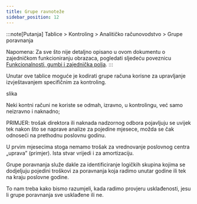```yaml
---
title: Grupe ravnoteže
sidebar_position: 12
---
```


:::note[Putanja]
Tablice > Kontroling > Analitičko računovodstvo > Grupe poravnanja

Napomena: Za sve što nije detaljno opisano u ovom dokumentu o zajedničkom funkcioniranju obrazaca, pogledati sljedeću poveznicu  [Funkcionalnosti, gumbi i zajednička polja](/docs/guide/common).
:::

Unutar ove tablice moguće je kodirati grupe računa korisne za upravljanje izvještavanjem specifičnim za kontroling.

slika

Neki kontni računi ne koriste se odmah, izravno, u kontrolingu, već samo neizravno i naknadno;

PRIMJER: trošak direktora ili naknada nadzornog odbora pojavljuju se uvijek tek nakon što se naprave analize za pojedine mjesece, možda se čak odnoseći na prethodnu poslovnu godinu.

U prvim mjesecima stoga nemamo trošak za vrednovanje poslovnog centra „uprava” (primjer). Ista stvar vrijedi i za amortizaciju.

Grupe poravnanja služe dakle za identificiranje logičkih skupina kojima se dodjeljuju pojedini troškovi za poravnanja koja radimo unutar godine ili tek na kraju poslovne godine.

To nam treba kako bismo razumjeli, kada radimo provjeru usklađenosti, jesu li grupe poravnanja sve usklađene ili ne.

